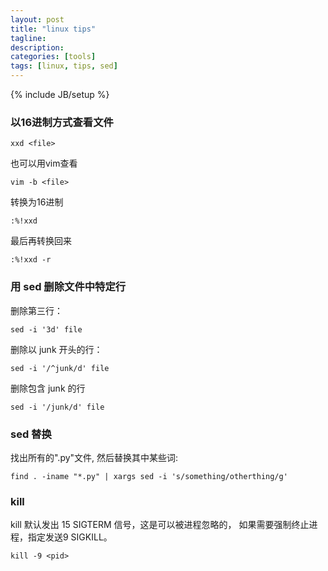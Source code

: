 ```yaml
---
layout: post
title: "linux tips"
tagline: 
description: 
categories: [tools]
tags: [linux, tips, sed]
---
```

{% include JB/setup %}

### 以16进制方式查看文件

	xxd <file>

也可以用vim查看

	vim -b <file>

转换为16进制

	:%!xxd

最后再转换回来

	:%!xxd -r
### 用 sed 删除文件中特定行

删除第三行：
	
	sed -i '3d' file

删除以 junk 开头的行：

	sed -i '/^junk/d' file

删除包含 junk 的行

	sed -i '/junk/d' file

### sed 替换
找出所有的".py"文件, 然后替换其中某些词:

	find . -iname "*.py" | xargs sed -i 's/something/otherthing/g'

### kill

kill 默认发出 15 SIGTERM 信号，这是可以被进程忽略的，
如果需要强制终止进程，指定发送9 SIGKILL。
	
	kill -9 <pid>
